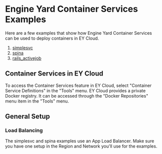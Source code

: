 # Engine Yard Container Services Examples

Here are a few examples that show how Engine Yard Container Services
can be used to deploy containers in EY Cloud.

1. [simplesvc](./simplesvc)
2. [spina](./spina)
3. [rails_activejob](./rails_activejob)

## Container Services in EY Cloud

To access the Container Services feature in EY Cloud, select "Container Service Definitions" in the "Tools" menu.
EY Cloud provides a private Docker registry. It can be accessed through the "Docker Repositories" menu item in the "Tools" menu.

## General Setup

### Load Balancing

The simplesvc and spina examples use an App Load Balancer.
Make sure you have one setup in the Region and Network you'll use for the examples.
